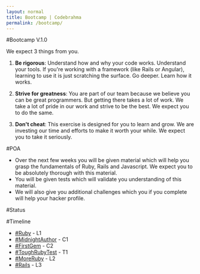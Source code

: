 ```yaml
---
layout: normal
title: Bootcamp | Codebrahma
permalink: /bootcamp/
---
```



#Bootcamp V.1.0

We expect 3 things from you.

1. __Be rigorous__: Understand how and why your code works. Understand your tools. If you're working with a framework (like Rails or Angular), learning to use it is just scratching the surface. Go deeper. Learn how it works.

2. __Strive for greatness__: You are part of our team because we believe you can be great programmers. But getting there takes a lot of work. We take a lot of pride in our work and strive to be the best. We expect you to do the same.

3. __Don't cheat__: This exercise is designed for you to learn and grow. We are investing our time and efforts to make it worth your while. We expect you to take it seriously.

#POA

* Over the next few weeks you will be given material which will help you grasp the fundamentals of Ruby, Rails and Javascript. We expect you to be absolutely thorough with this material.
* You will be given tests which will validate you understanding of this material.
* We will also give you additional challenges which you if you complete will help your hacker profile.

#Status
<script src="https://gist.github.com/nithinkrishna/41997aac1935885d8db8.js"></script>

#Timeline

* [&#35;Ruby](/bootcamp/lesson/1) - L1
* [&#35;MidnightAuthor](/bootcamp/challenge/1) - C1
* [&#35;FirstGem](/bootcamp/challenge/2) - C2
* [&#35;ToughRubyTest](/bootcamp/test/1) - T1
* [&#35;MoreRuby](/bootcamp/lesson/2) - L2
* [&#35;Rails](/bootcamp/lesson/3) - L3
